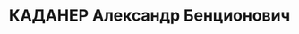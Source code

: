 ---
title: КАДАНЕР Александр Бенционович
description: народився 1905 у м. Миколаїв Херсонського пов. Херсонської губ. Єврей,
  з робітників, освіта вища, позапарт., у 1930—1937 рр. член ВКП(б). Проживав у Харкові.
  Технік Каналтресту. Заарештований _15.10.1937_ р. як член антирад. правотроцькістської
  терористичної організації (статті 54-8, 54-11 КК УРСР) і військовою колегією Верховного
  Суду СРСР _05.12.1937_ р. засуджений до розстрілу з конфіскацією майна. Розстріляний
  _06.12.1937_ р. у Харкові. Реабілітований _23.11.1957_ р.
---